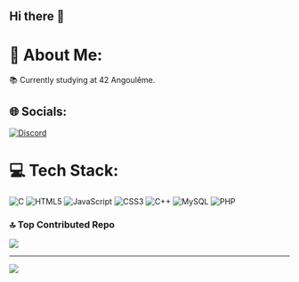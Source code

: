 ## Hi there 👋

# 💫 About Me:
📚 Currently studying at 42 Angoulême. 


## 🌐 Socials:
[![Discord](https://img.shields.io/badge/Discord-%237289DA.svg?logo=discord&logoColor=white)](https://discord.gg/nin9rz) 

# 💻 Tech Stack:
![C](https://img.shields.io/badge/c-%2300599C.svg?style=for-the-badge&logo=c&logoColor=white) ![HTML5](https://img.shields.io/badge/html5-%23E34F26.svg?style=for-the-badge&logo=html5&logoColor=white) ![JavaScript](https://img.shields.io/badge/javascript-%23323330.svg?style=for-the-badge&logo=javascript&logoColor=%23F7DF1E) ![CSS3](https://img.shields.io/badge/css3-%231572B6.svg?style=for-the-badge&logo=css3&logoColor=white) ![C++](https://img.shields.io/badge/c++-%2300599C.svg?style=for-the-badge&logo=c%2B%2B&logoColor=white) ![MySQL](https://img.shields.io/badge/mysql-4479A1.svg?style=for-the-badge&logo=mysql&logoColor=white) ![PHP](https://img.shields.io/badge/php-%23777BB4.svg?style=for-the-badge&logo=php&logoColor=white)

### 🔝 Top Contributed Repo
![](https://github-contributor-stats.vercel.app/api?username=nin9rz&limit=5&theme=synthwave&combine_all_yearly_contributions=true)

---
[![](https://visitcount.itsvg.in/api?id=nin9rz&icon=0&color=12)](https://visitcount.itsvg.in)

<!-- Proudly created with GPRM ( https://gprm.itsvg.in ) -->
